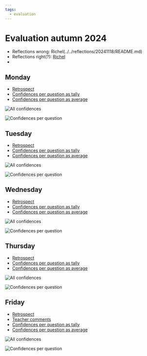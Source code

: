 ```yaml
---
tags:
  - evaluation
---
```


# Evaluation autumn 2024

- Reflections wrong: Richel(../../reflections/20241118/README.md)
- Reflections right(?): [Richel](../../reflections/2024_autumn/README.md)
- 

## Monday

- [Retrospect](20241118.md)
- [Confidences per question as tally](monday_tally.csv)
- [Confidences per question as average](monday_averages.csv)

![All confidences](monday_all_confidences.png)

![Confidences per question](monday_confidences_per_question.png)

## Tuesday

- [Retrospect](20241119.md)
- [Confidences per question as tally](tuesday_tally.csv)
- [Confidences per question as average](tuesday_averages.csv)

![All confidences](tuesday_all_confidences.png)

![Confidences per question](tuesday_confidences_per_question.png)

## Wednesday

- [Retrospect](20241120.md)
- [Confidences per question as tally](wednesday_tally.csv)
- [Confidences per question as average](wednesday_averages.csv)

![All confidences](wednesday_all_confidences.png)

![Confidences per question](wednesday_confidences_per_question.png)

## Thursday

- [Retrospect](20241121.md)
- [Confidences per question as tally](thursday_tally.csv)
- [Confidences per question as average](thursday_averages.csv)

![All confidences](thursday_all_confidences.png)

![Confidences per question](thursday_confidences_per_question.png)

## Friday

- [Retrospect](20241122.md)
- [Teacher comments](teacher_comments.csv)
- [Confidences per question as tally](friday_tally.csv)
- [Confidences per question as average](friday_averages.csv)

![All confidences](friday_all_confidences.png)

![Confidences per question](friday_confidences_per_question.png)
